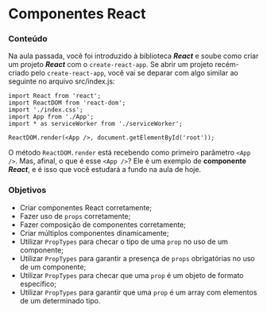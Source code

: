 # Componentes React

### Conteúdo
Na aula passada, você foi introduzido à biblioteca ***React*** e soube como criar um projeto ***React*** com o `create-react-app`. Se abrir um projeto recém-criado pelo `create-react-app`, você vai se deparar com algo similar ao seguinte no arquivo src/index.js:
```
import React from 'react';
import ReactDOM from 'react-dom';
import './index.css';
import App from './App';
import * as serviceWorker from './serviceWorker';

ReactDOM.render(<App />, document.getElementById('root'));
```
O método `ReactDOM.render` está recebendo como primeiro parâmetro `<App />`. Mas, afinal, o que é esse `<App />`? Ele é um exemplo de **componente *React***, e é isso que você estudará a fundo na aula de hoje.

### Objetivos
* Criar componentes React corretamente;
* Fazer uso de `props` corretamente;
* Fazer composição de componentes corretamente;
* Criar múltiplos componentes dinamicamente;
* Utilizar `PropTypes` para checar o tipo de uma `prop` no uso de um componente;
* Utilizar `PropTypes` para garantir a presença de `props` obrigatórias no uso de um componente;
* Utilizar `PropTypes` para checar que uma `prop` é um objeto de formato específico;
* Utilizar `PropTypes` para garantir que uma `prop` é um array com elementos de um determinado tipo.